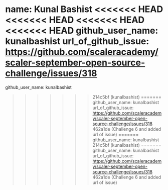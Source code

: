 name: Kunal Bashist
<<<<<<< HEAD
<<<<<<< HEAD
<<<<<<< HEAD
<<<<<<< HEAD
github_user_name: kunalbashist
url_of_github_issue: https://github.com/scaleracademy/scaler-september-open-source-challenge/issues/318
=======
github_user_name: kunalbashist
>>>>>>> 214c5bf (kunalbashist)
=======
github_user_name: kunalbashist
url_of_github_issue: https://github.com/scaleracademy/scaler-september-open-source-challenge/issues/318
>>>>>>> 462a1de (Challenge 6 and added url of issue)
=======
github_user_name: kunalbashist
>>>>>>> 214c5bf (kunalbashist)
=======
github_user_name: kunalbashist
url_of_github_issue: https://github.com/scaleracademy/scaler-september-open-source-challenge/issues/318
>>>>>>> 462a1de (Challenge 6 and added url of issue)
